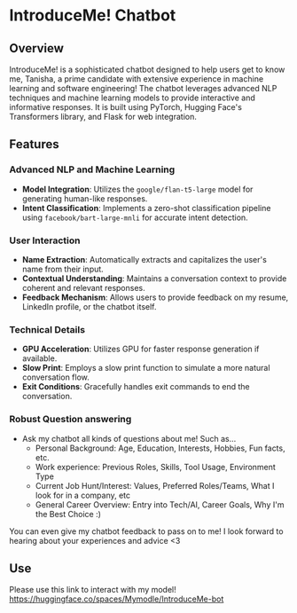 # IntroduceMe! Chatbot

## Overview

IntroduceMe! is a sophisticated chatbot designed to help users get to know me, Tanisha, a prime candidate with extensive experience in machine learning and software engineering! The chatbot leverages advanced NLP techniques and machine learning models to provide interactive and informative responses. It is built using PyTorch, Hugging Face's Transformers library, and Flask for web integration.

## Features

### Advanced NLP and Machine Learning
- **Model Integration**: Utilizes the `google/flan-t5-large` model for generating human-like responses.
- **Intent Classification**: Implements a zero-shot classification pipeline using `facebook/bart-large-mnli` for accurate intent detection.
  
### User Interaction
- **Name Extraction**: Automatically extracts and capitalizes the user's name from their input.
- **Contextual Understanding**: Maintains a conversation context to provide coherent and relevant responses.
- **Feedback Mechanism**: Allows users to provide feedback on my resume, LinkedIn profile, or the chatbot itself.

### Technical Details
- **GPU Acceleration**: Utilizes GPU for faster response generation if available.
- **Slow Print**: Employs a slow print function to simulate a more natural conversation flow.
- **Exit Conditions**: Gracefully handles exit commands to end the conversation.

### Robust Question answering
- Ask my chatbot all kinds of questions about me! Such as...
  - Personal Background: Age, Education, Interests, Hobbies, Fun facts, etc.
  - Work experience: Previous Roles, Skills, Tool Usage, Environment Type
  - Current Job Hunt/Interest: Values, Preferred Roles/Teams, What I look for in a company, etc
  - General Career Overview: Entry into Tech/AI, Career Goals, Why I'm the Best Choice :)

You can even give my chatbot feedback to pass on to me! I look forward to hearing about your experiences and advice <3

## Use
Please use this link to interact with my model!
https://huggingface.co/spaces/Mymodle/IntroduceMe-bot

